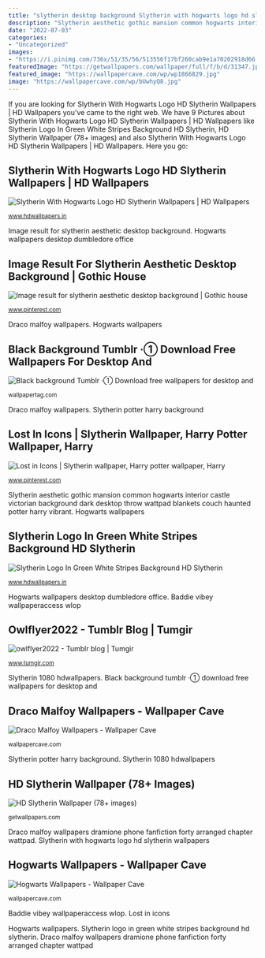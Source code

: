 ```yaml
---
title: "slytherin desktop background Slytherin with hogwarts logo hd slytherin wallpapers"
description: "Slytherin aesthetic gothic mansion common hogwarts interior castle victorian background dark desktop throw wattpad blankets couch haunted potter harry vibrant"
date: "2022-07-03"
categories:
- "Uncategorized"
images:
- "https://i.pinimg.com/736x/51/35/56/513556f17bf260cab9e1a70202918d66.jpg"
featuredImage: "https://getwallpapers.com/wallpaper/full/f/b/d/31347.jpg"
featured_image: "https://wallpapercave.com/wp/wp1866829.jpg"
image: "https://wallpapercave.com/wp/bUwhyQ8.jpg"
---
```


If you are looking for Slytherin With Hogwarts Logo HD Slytherin Wallpapers | HD Wallpapers you've came to the right web. We have 9 Pictures about Slytherin With Hogwarts Logo HD Slytherin Wallpapers | HD Wallpapers like Slytherin Logo In Green White Stripes Background HD Slytherin, HD Slytherin Wallpaper (78+ images) and also Slytherin With Hogwarts Logo HD Slytherin Wallpapers | HD Wallpapers. Here you go:

## Slytherin With Hogwarts Logo HD Slytherin Wallpapers | HD Wallpapers

![Slytherin With Hogwarts Logo HD Slytherin Wallpapers | HD Wallpapers](https://www.hdwallpapers.in/download/slytherin_with_hogwarts_logo_hd_slytherin-1600x900.jpg "Black background tumblr ·① download free wallpapers for desktop and")

<small>www.hdwallpapers.in</small>

Image result for slytherin aesthetic desktop background. Hogwarts wallpapers desktop dumbledore office

## Image Result For Slytherin Aesthetic Desktop Background | Gothic House

![Image result for slytherin aesthetic desktop background | Gothic house](https://i.pinimg.com/736x/fd/a7/4e/fda74e5612f86df88fe4a70153a6e804.jpg "Draco malfoy wallpapers")

<small>www.pinterest.com</small>

Draco malfoy wallpapers. Hogwarts wallpapers

## Black Background Tumblr ·① Download Free Wallpapers For Desktop And

![Black background Tumblr ·① Download free wallpapers for desktop and](https://wallpapertag.com/wallpaper/full/e/f/8/186801-black-background-tumblr-2560x1600-for-iphone-5.jpg "Lost in icons")

<small>wallpapertag.com</small>

Draco malfoy wallpapers. Slytherin potter harry background

## Lost In Icons | Slytherin Wallpaper, Harry Potter Wallpaper, Harry

![Lost in Icons | Slytherin wallpaper, Harry potter wallpaper, Harry](https://i.pinimg.com/736x/51/35/56/513556f17bf260cab9e1a70202918d66.jpg "Image result for slytherin aesthetic desktop background")

<small>www.pinterest.com</small>

Slytherin aesthetic gothic mansion common hogwarts interior castle victorian background dark desktop throw wattpad blankets couch haunted potter harry vibrant. Hogwarts wallpapers

## Slytherin Logo In Green White Stripes Background HD Slytherin

![Slytherin Logo In Green White Stripes Background HD Slytherin](https://www.hdwallpapers.in/download/slytherin_logo_in_green_white_stripes_background_hd_slytherin-1600x900.jpg "Lost in icons")

<small>www.hdwallpapers.in</small>

Hogwarts wallpapers desktop dumbledore office. Baddie vibey wallpaperaccess wlop

## Owlflyer2022 - Tumblr Blog | Tumgir

![owlflyer2022 - Tumblr blog | Tumgir](https://64.media.tumblr.com/07f45796abcc1b39b8e5b51bbae93772/tumblr_psj885X1ov1wt5rqh_1280.jpg "Background wallpapertag desktop cat")

<small>www.tumgir.com</small>

Slytherin 1080 hdwallpapers. Black background tumblr ·① download free wallpapers for desktop and

## Draco Malfoy Wallpapers - Wallpaper Cave

![Draco Malfoy Wallpapers - Wallpaper Cave](https://wallpapercave.com/wp/wp1866829.jpg "Draco malfoy wallpapers dramione phone fanfiction forty arranged chapter wattpad")

<small>wallpapercave.com</small>

Slytherin potter harry background. Slytherin 1080 hdwallpapers

## HD Slytherin Wallpaper (78+ Images)

![HD Slytherin Wallpaper (78+ images)](https://getwallpapers.com/wallpaper/full/f/b/d/31347.jpg "Slytherin potter harry background")

<small>getwallpapers.com</small>

Draco malfoy wallpapers dramione phone fanfiction forty arranged chapter wattpad. Slytherin with hogwarts logo hd slytherin wallpapers

## Hogwarts Wallpapers - Wallpaper Cave

![Hogwarts Wallpapers - Wallpaper Cave](https://wallpapercave.com/wp/bUwhyQ8.jpg "Lost in icons")

<small>wallpapercave.com</small>

Baddie vibey wallpaperaccess wlop. Lost in icons

Hogwarts wallpapers. Slytherin logo in green white stripes background hd slytherin. Draco malfoy wallpapers dramione phone fanfiction forty arranged chapter wattpad
